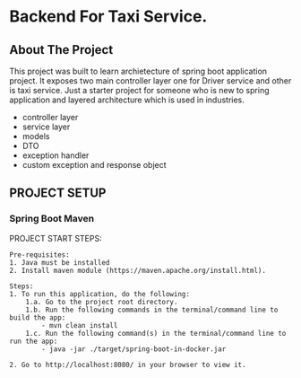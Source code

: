 # Backend For Taxi Service.

## About The Project
This project was built to learn archietecture of spring boot application project. It exposes two main controller layer one for  Driver service and other is taxi service. Just a starter project for someone who is new to spring application and layered architecture which is used in industries.
- controller layer
- service layer
- models
- DTO
- exception handler
- custom exception and response object


## PROJECT SETUP
### Spring Boot Maven

PROJECT START STEPS:

    Pre-requisites:
    1. Java must be installed
    2. Install maven module (https://maven.apache.org/install.html).

    Steps:
    1. To run this application, do the following:
        1.a. Go to the project root directory.
        1.b. Run the following commands in the terminal/command line to build the app:
            - mvn clean install
        1.c. Run the following command(s) in the terminal/command line to run the app:
            - java -jar ./target/spring-boot-in-docker.jar

    2. Go to http://localhost:8080/ in your browser to view it.

